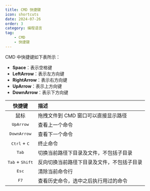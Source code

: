 ```yaml
---
title: CMD 快捷键
icon: shortcuts
date: 2024-07-26
order: 3
category: 编程语言
tag:
    - CMD
    - 快捷键
---
```


CMD 中快捷键如下表所示：

- **Space**：表示空格键
- **LeftArrow**：表示左方向键
- **RightArrow**：表示右方向键
- **UpArrow**：表示上方向键
- **DownArrow**：表示下方向键

|  快捷键  |  描述  |
|  :----:  |  :----  |
|  鼠标  |  拖拽文件到 CMD 窗口可以直接显示路径  |
|  <kbd>UpArrow</kbd>  |  查看上一个命令  |
|  <kbd>DownArrow</kbd>  |  查看下一个命令  |
|  <kbd>Ctrl</kbd> + <kbd>C</kbd>  |  终止命令  |
|  <kbd>Tab</kbd>  |  切换当前路径下目录及文件，不包括子目录  |
|  <kbd>Tab</kbd> + <kbd>Shift</kbd>  |  反向切换当前路径下目录及文件，不包括子目录  |
|  <kbd>Esc</kbd>  |  清除当前命令行  |
|  <kbd>F7</kbd>  |  查看历史命令，选中之后执行用过的命令  |
